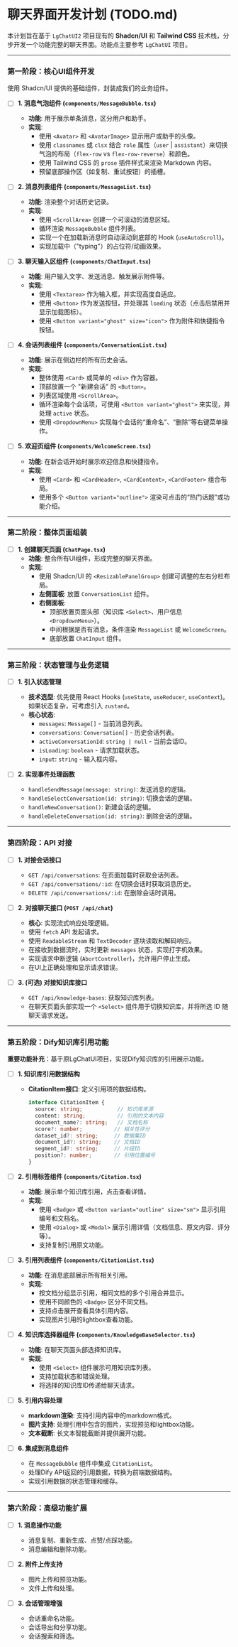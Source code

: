 # 聊天界面开发计划 (TODO.md)

本计划旨在基于 `LgChatUI2` 项目现有的 **Shadcn/UI** 和 **Tailwind CSS** 技术栈，分步开发一个功能完整的聊天界面。功能点主要参考 `LgChatUI` 项目。

---

### 第一阶段：核心UI组件开发

使用 Shadcn/UI 提供的基础组件，封装成我们的业务组件。

- [ ] **1. 消息气泡组件 (`components/MessageBubble.tsx`)**
  - **功能**: 用于展示单条消息，区分用户和助手。
  - **实现**:
    - 使用 `<Avatar>` 和 `<AvatarImage>` 显示用户或助手的头像。
    - 使用 `classnames` 或 `clsx` 结合 `role` 属性（`user` | `assistant`）来切换气泡的布局（`flex-row` vs `flex-row-reverse`）和颜色。
    - 使用 Tailwind CSS 的 `prose` 插件样式来渲染 Markdown 内容。
    - 预留底部操作区（如复制、重试按钮）的插槽。

- [ ] **2. 消息列表组件 (`components/MessageList.tsx`)**
  - **功能**: 渲染整个对话历史记录。
  - **实现**:
    - 使用 `<ScrollArea>` 创建一个可滚动的消息区域。
    - 循环渲染 `MessageBubble` 组件列表。
    - 实现一个在加载新消息时自动滚动到底部的 Hook (`useAutoScroll`)。
    - 实现加载中（"typing"）的占位符/动画效果。

- [ ] **3. 聊天输入区组件 (`components/ChatInput.tsx`)**
  - **功能**: 用户输入文字、发送消息、触发展示附件等。
  - **实现**:
    - 使用 `<Textarea>` 作为输入框，并实现高度自适应。
    - 使用 `<Button>` 作为发送按钮，并处理其 `loading` 状态（点击后禁用并显示加载图标）。
    - 使用 `<Button variant="ghost" size="icon">` 作为附件和快捷指令按钮。

- [ ] **4. 会话列表组件 (`components/ConversationList.tsx`)**
  - **功能**: 展示在侧边栏的所有历史会话。
  - **实现**:
    - 整体使用 `<Card>` 或简单的 `<div>` 作为容器。
    - 顶部放置一个 "新建会话" 的 `<Button>`。
    - 列表区域使用 `<ScrollArea>`。
    - 循环渲染每个会话项，可使用 `<Button variant="ghost">` 来实现，并处理 `active` 状态。
    - 使用 `<DropdownMenu>` 实现每个会话的“重命名”、“删除”等右键菜单操作。

- [ ] **5. 欢迎页组件 (`components/WelcomeScreen.tsx`)**
  - **功能**: 在新会话开始时展示欢迎信息和快捷指令。
  - **实现**:
    - 使用 `<Card>` 和 `<CardHeader>`, `<CardContent>`, `<CardFooter>` 组合布局。
    - 使用多个 `<Button variant="outline">` 渲染可点击的“热门话题”或功能介绍。

---

### 第二阶段：整体页面组装

- [ ] **1. 创建聊天页面 (`ChatPage.tsx`)**
  - **功能**: 整合所有UI组件，形成完整的聊天界面。
  - **实现**:
    - 使用 Shadcn/UI 的 `<ResizablePanelGroup>` 创建可调整的左右分栏布局。
    - **左侧面板**: 放置 `ConversationList` 组件。
    - **右侧面板**:
      - 顶部放置页面头部（知识库 `<Select>`、用户信息 `<DropdownMenu>`）。
      - 中间根据是否有消息，条件渲染 `MessageList` 或 `WelcomeScreen`。
      - 底部放置 `ChatInput` 组件。

---

### 第三阶段：状态管理与业务逻辑

- [ ] **1. 引入状态管理**
  - **技术选型**: 优先使用 React Hooks (`useState`, `useReducer`, `useContext`)。如果状态复杂，可考虑引入 `zustand`。
  - **核心状态**:
    - `messages`: `Message[]` - 当前消息列表。
    - `conversations`: `Conversation[]` - 历史会话列表。
    - `activeConversationId`: `string | null` - 当前会话ID。
    - `isLoading`: `boolean` - 请求加载状态。
    - `input`: `string` - 输入框内容。

- [ ] **2. 实现事件处理函数**
  - `handleSendMessage(message: string)`: 发送消息的逻辑。
  - `handleSelectConversation(id: string)`: 切换会话的逻辑。
  - `handleNewConversation()`: 新建会话的逻辑。
  - `handleDeleteConversation(id: string)`: 删除会话的逻辑。

---

### 第四阶段：API 对接

- [ ] **1. 对接会话接口**
  - `GET /api/conversations`: 在页面加载时获取会话列表。
  - `GET /api/conversations/:id`: 在切换会话时获取消息历史。
  - `DELETE /api/conversations/:id`: 在删除会话时调用。

- [ ] **2. 对接聊天接口 (`POST /api/chat`)**
  - **核心**: 实现流式响应处理逻辑。
  - 使用 `fetch` API 发起请求。
  - 使用 `ReadableStream` 和 `TextDecoder` 逐块读取和解码响应。
  - 在接收到数据流时，实时更新 `messages` 状态，实现打字机效果。
  - 实现请求中断逻辑 (`AbortController`)，允许用户停止生成。
  - 在UI上正确处理和显示请求错误。

- [ ] **3. (可选) 对接知识库接口**
  - `GET /api/knowledge-bases`: 获取知识库列表。
  - 在聊天页面头部实现一个 `<Select>` 组件用于切换知识库，并将所选 ID 随聊天请求发送。

---

### 第五阶段：Dify知识库引用功能

**重要功能补充**：基于原LgChatUI项目，实现Dify知识库的引用展示功能。

- [ ] **1. 知识库引用数据结构**
  - **CitationItem接口**: 定义引用项的数据结构。
    ```typescript
    interface CitationItem {
      source: string;           // 知识库来源
      content: string;          // 引用的文本内容
      document_name?: string;   // 文档名称
      score?: number;          // 相关性评分
      dataset_id?: string;     // 数据集ID
      document_id?: string;    // 文档ID
      segment_id?: string;     // 片段ID
      position?: number;       // 引用位置编号
    }
    ```

- [ ] **2. 引用标签组件 (`components/Citation.tsx`)**
  - **功能**: 展示单个知识库引用，点击查看详情。
  - **实现**:
    - 使用 `<Badge>` 或 `<Button variant="outline" size="sm">` 显示引用编号和文档名。
    - 使用 `<Dialog>` 或 `<Modal>` 展示引用详情（文档信息、原文内容、评分等）。
    - 支持复制引用原文功能。

- [ ] **3. 引用列表组件 (`components/CitationList.tsx`)**
  - **功能**: 在消息底部展示所有相关引用。
  - **实现**:
    - 按文档分组显示引用，相同文档的多个引用合并显示。
    - 使用不同颜色的 `<Badge>` 区分不同文档。
    - 支持点击展开查看具体引用内容。
    - 实现图片引用的lightbox查看功能。

- [ ] **4. 知识库选择器组件 (`components/KnowledgeBaseSelector.tsx`)**
  - **功能**: 在聊天页面头部选择知识库。
  - **实现**:
    - 使用 `<Select>` 组件展示可用知识库列表。
    - 支持加载状态和错误处理。
    - 将选择的知识库ID传递给聊天请求。

- [ ] **5. 引用内容处理**
  - **markdown渲染**: 支持引用内容中的markdown格式。
  - **图片支持**: 处理引用中包含的图片，实现预览和lightbox功能。
  - **文本截断**: 长文本智能截断并提供展开功能。

- [ ] **6. 集成到消息组件**
  - 在 `MessageBubble` 组件中集成 `CitationList`。
  - 处理Dify API返回的引用数据，转换为前端数据结构。
  - 实现引用数据的状态管理和缓存。

---

### 第六阶段：高级功能扩展

- [ ] **1. 消息操作功能**
  - 消息复制、重新生成、点赞/点踩功能。
  - 消息编辑和删除功能。

- [ ] **2. 附件上传支持**
  - 图片上传和预览功能。
  - 文件上传和处理。

- [ ] **3. 会话管理增强**
  - 会话重命名功能。
  - 会话导出和分享功能。
  - 会话搜索和筛选。
